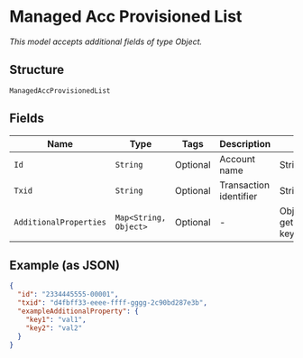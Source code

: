 
# Managed Acc Provisioned List

*This model accepts additional fields of type Object.*

## Structure

`ManagedAccProvisionedList`

## Fields

| Name | Type | Tags | Description | Getter | Setter |
|  --- | --- | --- | --- | --- | --- |
| `Id` | `String` | Optional | Account name | String getId() | setId(String id) |
| `Txid` | `String` | Optional | Transaction identifier | String getTxid() | setTxid(String txid) |
| `AdditionalProperties` | `Map<String, Object>` | Optional | - | Object getAdditionalProperty(String key) | additionalProperty(String key, Object value) |

## Example (as JSON)

```json
{
  "id": "2334445555-00001",
  "txid": "d4fbff33-eeee-ffff-gggg-2c90bd287e3b",
  "exampleAdditionalProperty": {
    "key1": "val1",
    "key2": "val2"
  }
}
```

